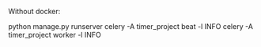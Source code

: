 Without docker:

python manage.py runserver
celery -A timer_project beat -l INFO
celery -A timer_project worker -l INFO

